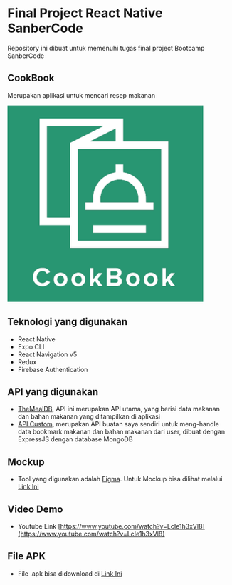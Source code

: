 # Final Project React Native SanberCode

Repository ini dibuat untuk memenuhi tugas final project Bootcamp SanberCode

## CookBook

Merupakan aplikasi untuk mencari resep makanan

![Logo Aplikasi](/assets/logo.png "Logo aplikasi")

## Teknologi yang digunakan

- React Native
- Expo CLI
- React Navigation v5
- Redux
- Firebase Authentication

## API yang digunakan

- [TheMealDB](https://themealdb.com/api.php), API ini merupakan API utama, yang berisi data makanan dan bahan makanan yang ditampilkan di aplikasi
- [API Custom](https://api-user-themealdb.herokuapp.com), merupakan API buatan saya sendiri untuk meng-handle data bookmark makanan dan bahan makanan dari user, dibuat dengan ExpressJS dengan database MongoDB

## Mockup

- Tool yang digunakan adalah [Figma](https://figma.com). Untuk Mockup bisa dilihat melalui [Link Ini](https://www.figma.com/file/34ci5H2V8AQ1HPiA0hOQt7/Final-Project?node-id=0%3A1)

## Video Demo

- Youtube Link [https://www.youtube.com/watch?v=LcIe1h3xVl8](https://www.youtube.com/watch?v=LcIe1h3xVl8)

## File APK

- File .apk bisa didownload di [Link Ini](https://exp-shell-app-assets.s3.us-west-1.amazonaws.com/android/%40dodiaditya/CookBook-a87b144280044d33a8cdcaa23e441e64-signed.apk)
